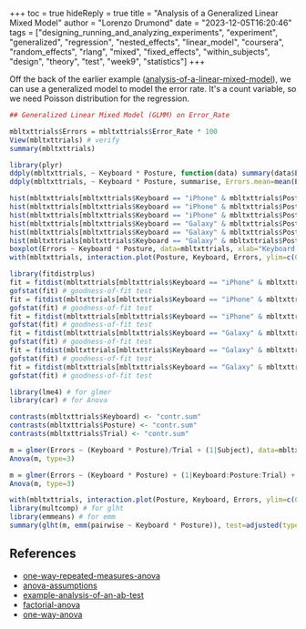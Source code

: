 +++
toc = true
hideReply = true
title = "Analysis of a Generalized Linear Mixed Model"
author = "Lorenzo Drumond"
date = "2023-12-05T16:20:46"
tags = ["designing_running_and_analyzing_experiments",  "experiment",  "generalized",  "regression",  "nested_effects",  "linear_model",  "coursera",  "random_effects",  "rlang",  "mixed",  "fixed_effects",  "within_subjects",  "design",  "theory",  "test",  "week9",  "statistics"]
+++



Off the back of the earlier example ([analysis-of-a-linear-mixed-model](/wiki/analysis-of-a-linear-mixed-model/)), we
can use a generalized model to model the error rate. It's a count variable, so
we need Poisson distribution for the regression.

```R
## Generalized Linear Mixed Model (GLMM) on Error_Rate

mbltxttrials$Errors = mbltxttrials$Error_Rate * 100
View(mbltxttrials) # verify
summary(mbltxttrials)

library(plyr)
ddply(mbltxttrials, ~ Keyboard * Posture, function(data) summary(data$Errors))
ddply(mbltxttrials, ~ Keyboard * Posture, summarise, Errors.mean=mean(Errors), Errors.sd=sd(Errors))

hist(mbltxttrials[mbltxttrials$Keyboard == "iPhone" & mbltxttrials$Posture == "Sit",]$Errors)
hist(mbltxttrials[mbltxttrials$Keyboard == "iPhone" & mbltxttrials$Posture == "Stand",]$Errors)
hist(mbltxttrials[mbltxttrials$Keyboard == "iPhone" & mbltxttrials$Posture == "Walk",]$Errors)
hist(mbltxttrials[mbltxttrials$Keyboard == "Galaxy" & mbltxttrials$Posture == "Sit",]$Errors)
hist(mbltxttrials[mbltxttrials$Keyboard == "Galaxy" & mbltxttrials$Posture == "Stand",]$Errors)
hist(mbltxttrials[mbltxttrials$Keyboard == "Galaxy" & mbltxttrials$Posture == "Walk",]$Errors)
boxplot(Errors ~ Keyboard * Posture, data=mbltxttrials, xlab="Keyboard.Posture", ylab="Errors") # boxplots
with(mbltxttrials, interaction.plot(Posture, Keyboard, Errors, ylim=c(0, max(mbltxttrials$Errors)))) # interaction?

library(fitdistrplus)
fit = fitdist(mbltxttrials[mbltxttrials$Keyboard == "iPhone" & mbltxttrials$Posture == "Sit",]$Errors, "pois", discrete=TRUE)
gofstat(fit) # goodness-of-fit test
fit = fitdist(mbltxttrials[mbltxttrials$Keyboard == "iPhone" & mbltxttrials$Posture == "Stand",]$Errors, "pois", discrete=TRUE)
gofstat(fit) # goodness-of-fit test
fit = fitdist(mbltxttrials[mbltxttrials$Keyboard == "iPhone" & mbltxttrials$Posture == "Walk",]$Errors, "pois", discrete=TRUE)
gofstat(fit) # goodness-of-fit test
fit = fitdist(mbltxttrials[mbltxttrials$Keyboard == "Galaxy" & mbltxttrials$Posture == "Sit",]$Errors, "pois", discrete=TRUE)
gofstat(fit) # goodness-of-fit test
fit = fitdist(mbltxttrials[mbltxttrials$Keyboard == "Galaxy" & mbltxttrials$Posture == "Stand",]$Errors, "pois", discrete=TRUE)
gofstat(fit) # goodness-of-fit test
fit = fitdist(mbltxttrials[mbltxttrials$Keyboard == "Galaxy" & mbltxttrials$Posture == "Walk",]$Errors, "pois", discrete=TRUE)
gofstat(fit) # goodness-of-fit test

library(lme4) # for glmer
library(car) # for Anova

contrasts(mbltxttrials$Keyboard) <- "contr.sum"
contrasts(mbltxttrials$Posture) <- "contr.sum"
contrasts(mbltxttrials$Trial) <- "contr.sum"

m = glmer(Errors ~ (Keyboard * Posture)/Trial + (1|Subject), data=mbltxttrials, family=poisson, nAGQ=0)
Anova(m, type=3)

m = glmer(Errors ~ (Keyboard * Posture) + (1|Keyboard:Posture:Trial) + (1|Subject), data=mbltxttrials, family=poisson, nAGQ=0) # new, correct syntax
Anova(m, type=3)

with(mbltxttrials, interaction.plot(Posture, Keyboard, Errors, ylim=c(0, max(mbltxttrials$Errors)))) # for convenience
library(multcomp) # for glht
library(emmeans) # for emm
summary(glht(m, emm(pairwise ~ Keyboard * Posture)), test=adjusted(type="holm"))
```

## References
- [one-way-repeated-measures-anova](/wiki/one-way-repeated-measures-anova/)
- [anova-assumptions](/wiki/anova-assumptions/)
- [example-analysis-of-an-ab-test](/wiki/example-analysis-of-an-ab-test/)
- [factorial-anova](/wiki/factorial-anova/)
- [one-way-anova](/wiki/one-way-anova/)
